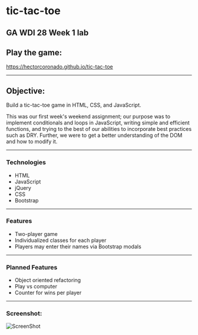 # tic-tac-toe
## GA WDI 28 Week 1 lab
## Play the game:

https://hectorcoronado.github.io/tic-tac-toe

---------------------

## Objective:

Build a tic-tac-toe game in HTML, CSS, and JavaScript.

This was our first week's weekend assignment; our purpose was to implement conditionals and loops in JavaScript, writing simple and efficient functions, and trying to the best of our abilities to incorporate best practices such as DRY. Further, we were to get a better understanding of the DOM and how to modify it.

---------------------

### Technologies

* HTML
* JavaScript
* jQuery
* CSS
* Bootstrap

---------------------

### Features

* Two-player game
* Individualized classes for each player
* Players may enter their names via Bootstrap modals

---------------------

### Planned Features

* Object oriented refactoring
* Play vs computer
* Counter for wins per player

---------------------

### Screenshot:

![ScreenShot](https://cloud.githubusercontent.com/assets/16979320/17159331/41a3cfdc-5351-11e6-9fe8-899592df81c7.png)
